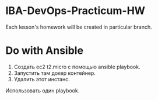 # IBA-DevOps-Practicum-HW
Each lesson's homework will be created in particular branch.

# Do with Ansible

1. Создать ес2 t2.micro с помощью ansible playbook.
2. Запустить там докер контейнер.
3. Удалить этот инстанс.

Использовать один playbook.